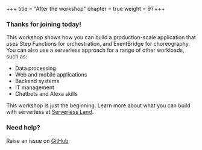 +++
title = "After the workshop"
chapter = true
weight = 91
+++

### Thanks for joining today! ###

This workshop shows how you can build a production-scale application that uses Step Functions for orchestration, and EventBridge for choreography. You can also use a serverless approach for a range of other workloads, such as:

- Data processing
- Web and mobile applications
- Backend systems
- IT management
- Chatbots and Alexa skills

This workshop is just the beginning. Learn more about what you can build with serverless at [Serverless Land](https://serverlessland.com).

### Need help? ###

Raise an issue on [GitHub](https://github.com/aws-samples/serverless-coffee-workshop)